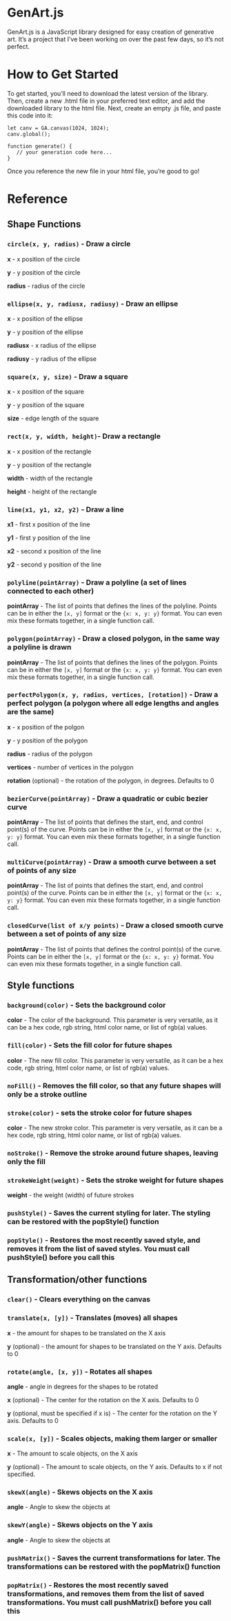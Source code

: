 # GenArt.js
GenArt.js is a JavaScript library designed for easy creation of generative art.
It’s a project that I’ve been working on over the past few days, so it’s not perfect.

# How to Get Started
To get started, you’ll need to download the latest version of the library. Then, create a new .html file in your preferred text editor, and add the downloaded library to the html file. Next, create an empty .js file, and paste this code into it:

```JS
let canv = GA.canvas(1024, 1024);
canv.global();

function generate() {
   // your generation code here...
}
```

Once you reference the new file in your html file, you’re good to go!

# Reference

## Shape Functions

### `circle(x, y, radius)` - Draw a circle

**x** - x position of the circle

**y** - y position of the circle

**radius** - radius of the circle

### `ellipse(x, y, radiusx, radiusy)` - Draw an ellipse

**x** - x position of the ellipse

**y** - y position of the ellipse

**radiusx** - x radius of the ellipse

**radiusy** - y radius of the ellipse

### `square(x, y, size)` - Draw a square

**x** - x position of the square

**y** - y position of the square

**size** - edge length of the square

### `rect(x, y, width, height)`- Draw a rectangle

**x** - x position of the rectangle

**y** - y position of the rectangle

**width** - width of the rectangle

**height** - height of the rectangle

### `line(x1, y1, x2, y2)` - Draw a line

**x1** - first x position of the line

**y1** - first y position of the line

**x2** - second x position of the line

**y2** - second y position of the line

### `polyline(pointArray)` - Draw a polyline (a set of lines connected to each other)

**pointArray** - The list of points that defines the lines of the polyline. Points can be in either the `[x, y]` format or the `{x: x, y: y}` format. You can even mix these formats together, in a single function call.

### `polygon(pointArray)` - Draw a closed polygon, in the same way a polyline is drawn

**pointArray** - The list of points that defines the lines of the polygon. Points can be in either the `[x, y]` format or the `{x: x, y: y}` format. You can even mix these formats together, in a single function call.

### `perfectPolygon(x, y, radius, vertices, [rotation])` - Draw a perfect polygon (a polygon where all edge lengths and angles are the same)

**x** - x position of the polgon

**y** - y position of the polygon

**radius** - radius of the polygon

**vertices** - number of vertices in the polygon

**rotation** (optional) - the rotation of the polygon, in degrees. Defaults to 0

### `bezierCurve(pointArray)` - Draw a quadratic or cubic bezier curve

**pointArray** - The list of points that defines the start, end, and control point(s) of the curve. Points can be in either the `[x, y]` format or the `{x: x, y: y}` format. You can even mix these formats together, in a single function call.

### `multiCurve(pointArray)` - Draw a smooth curve between a set of points of any size

**pointArray** - The list of points that defines the start, end, and control point(s) of the curve. Points can be in either the `[x, y]` format or the `{x: x, y: y}` format. You can even mix these formats together, in a single function call.

### `closedCurve(list of x/y points)` - Draw a closed smooth curve between a set of points of any size

**pointArray** - The list of points that defines the control point(s) of the curve. Points can be in either the `[x, y]` format or the `{x: x, y: y}` format. You can even mix these formats together, in a single function call.

## Style functions

### `background(color)` - Sets the background color

**color** - The color of the background. This parameter is very versatile, as it can be a hex code, rgb string, html color name, or list of rgb(a) values.

### `fill(color)` - Sets the fill color for future shapes

**color** - The new fill color. This parameter is very versatile, as it can be a hex code, rgb string, html color name, or list of rgb(a) values.

### `noFill()` - Removes the fill color, so that any future shapes will only be a stroke outline

### `stroke(color)` - sets the stroke color for future shapes

**color** - The new stroke color. This parameter is very versatile, as it can be a hex code, rgb string, html color name, or list of rgb(a) values.

### `noStroke()` - Remove the stroke around future shapes, leaving only the fill

### `strokeWeight(weight)` - Sets the stroke weight for future shapes

**weight** - the weight (width) of future strokes

### `pushStyle()` - Saves the current styling for later. The styling can be restored with the popStyle() function

### `popStyle()` - Restores the most recently saved style, and removes it from the list of saved styles. You must call pushStyle() before you call this

## Transformation/other functions

### `clear()` - Clears everything on the canvas

### `translate(x, [y])` - Translates (moves) all shapes

**x** - the amount for shapes to be translated on the X axis

**y** (optional) - the amount for shapes to be translated on the Y axis. Defaults to 0

### `rotate(angle, [x, y])` - Rotates all shapes

**angle** - angle in degrees for the shapes to be rotated

**x** (optional) - The center for the rotation on the X axis. Defaults to 0

**y** (optional, must be specified if x is) - The center for the rotation on the Y axis. Defaults to 0

### `scale(x, [y])` - Scales objects, making them larger or smaller

**x** - The amount to scale objects, on the X axis

**y** (optional) - The amount to scale objects, on the Y axis. Defaults to x if not specified.

### `skewX(angle)` - Skews objects on the X axis

**angle** - Angle to skew the objects at

### `skewY(angle)` - Skews objects on the Y axis

**angle** - Angle to skew the objects at

### `pushMatrix()` - Saves the current transformations for later. The transformations can be restored with the popMatrix() function

### `popMatrix()` - Restores the most recently saved transformations, and removes them from the list of saved transformations. You must call pushMatrix() before you call this
